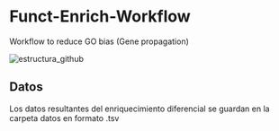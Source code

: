 # Funct-Enrich-Workflow
Workflow to reduce GO bias (Gene propagation)



![estructura_github](https://user-images.githubusercontent.com/79335017/171916610-2afc18ea-daec-40dc-9790-69cb1df1d253.svg)


## Datos
Los datos resultantes del enriquecimiento diferencial se guardan en la carpeta datos en formato .tsv

